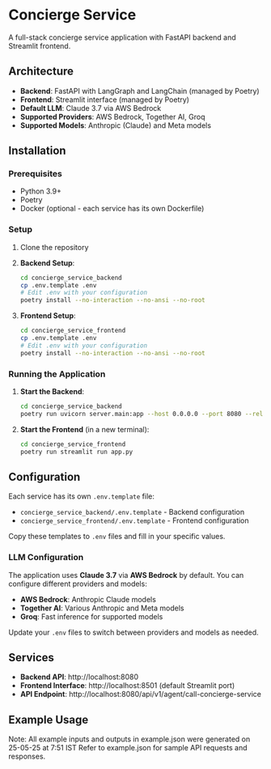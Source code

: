 # Concierge Service

A full-stack concierge service application with FastAPI backend and Streamlit frontend.

## Architecture

- **Backend**: FastAPI with LangGraph and LangChain (managed by Poetry)
- **Frontend**: Streamlit interface (managed by Poetry)
- **Default LLM**: Claude 3.7 via AWS Bedrock
- **Supported Providers**: AWS Bedrock, Together AI, Groq
- **Supported Models**: Anthropic (Claude) and Meta models

## Installation

### Prerequisites

- Python 3.9+
- Poetry
- Docker (optional - each service has its own Dockerfile)

### Setup

1. Clone the repository

2. **Backend Setup**:

   ```bash
   cd concierge_service_backend
   cp .env.template .env
   # Edit .env with your configuration
   poetry install --no-interaction --no-ansi --no-root
   ```

3. **Frontend Setup**:
   ```bash
   cd concierge_service_frontend
   cp .env.template .env
   # Edit .env with your configuration
   poetry install --no-interaction --no-ansi --no-root
   ```

### Running the Application

1. **Start the Backend**:

   ```bash
   cd concierge_service_backend
   poetry run uvicorn server.main:app --host 0.0.0.0 --port 8080 --reload
   ```

2. **Start the Frontend** (in a new terminal):
   ```bash
   cd concierge_service_frontend
   poetry run streamlit run app.py
   ```

## Configuration

Each service has its own `.env.template` file:

- `concierge_service_backend/.env.template` - Backend configuration
- `concierge_service_frontend/.env.template` - Frontend configuration

Copy these templates to `.env` files and fill in your specific values.

### LLM Configuration

The application uses **Claude 3.7** via **AWS Bedrock** by default. You can configure different providers and models:

- **AWS Bedrock**: Anthropic Claude models
- **Together AI**: Various Anthropic and Meta models
- **Groq**: Fast inference for supported models

Update your `.env` files to switch between providers and models as needed.

## Services

- **Backend API**: http://localhost:8080
- **Frontend Interface**: http://localhost:8501 (default Streamlit port)
- **API Endpoint**: http://localhost:8080/api/v1/agent/call-concierge-service

## Example Usage

Note: All example inputs and outputs in example.json were generated on 25-05-25 at 7:51 IST
Refer to example.json for sample API requests and responses.
